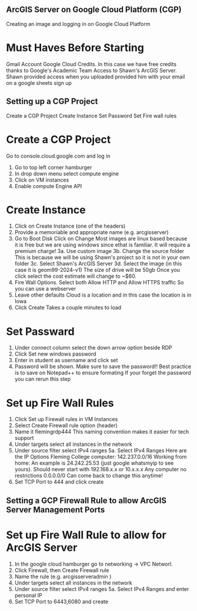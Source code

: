## ArcGIS Server on Google Cloud Platform (CGP)
Creating an image and logging in on Google Cloud Platform

# Must Haves Before Starting 
Gmail Account
Google Cloud Credits. In this case we have free credits thanks to Google's Academic Team 
Access to Shawn's ArcGIS Server. Shawn provided access when you uploaded provided him with your email on a google sheets sign up

## Setting up a CGP Project
Create a CGP Project
Create Instance 
Set Password 
Set Fire wall rules 

# Create a CGP Project 
Go to console.cloud.google.com and log in 
1. Go to top left corner hamburger
2. In drop down menu select compute engine
3. Click on VM instances
4. Enable compute Engine API

# Create Instance 
1. Click on Create Instance (one of the headers)
2. Provide a memoriable and appropriate name (e.g. arcgisserver)
3. Go to Boot Disk Click on Change
      Most images are linux based because it is free but we are using windows since ethat is familiar. It will require a premium charge!
     3a. Use custom image
     3b. Change the source folder
             This is because we will be using Shawn's project so it is not in your own folder
     3c. Select Shawn's ArcGIS Server
     3d. Select the image (in this case it is geom99-2024-v1)
             The size of drive will be 50gb
     Once you click select the cost estimate will change to ~$60.
5. Fire Wall Options. Select both Allow HTTP and Allow HTTPS traffic
     So you can use a webserver 
6. Leave other defaults
      Cloud is a location and in this case the location is in Iowa
7. Click Create
      Takes a couple minutes to load

# Set Passward 
1. Under connect column select the down arrow option beside RDP
2. Click Set new windows password
3. Enter in student as username and click set
4. Password will be shown. Make sure to save the password!! Best practice is to save on Notepad++ to ensure formating
   If your forget the password you can rerun this step

# Set up Fire Wall Rules 
1. Click Set up Firewall rules in VM Instances
2. Select Create Firewall rule option (header)
3. Name it flemingrdp444
     This naming convention makes it easier for tech support
4. Under targets select all instances in the network
5. Under source filter select IPv4 ranges
    5a. Select IPv4 Ranges
    Here are the IP Options 
        Fleming College computer: 142.237.0.0/16
        Working from home: An example is 24.242.25.53 (just google whatsmyip to see yours).
              Should never start with 192.168.x.x or 10.x.x.x
        Any computer no restrictions 0.0.0.0/0
   Can come back to change this anytime!
7. Set TCP Port to 444 and click create

## Setting a GCP Firewall Rule to allow ArcGIS Server Management Ports

# Set up Fire Wall Rule to allow for ArcGIS Server
1. In the google cloud hamburger go to networking -> VPC Networl.
2. Click Firewall, then Create Firewall rule   
3. Name the rule (e.g. arcgisserveradmin )
4. Under targets select all instances in the network
5. Under source filter select IPv4 ranges
    5a. Select IPv4 Ranges and enter personal IP
6. Set TCP Port to 6443,6080 and create
    

















